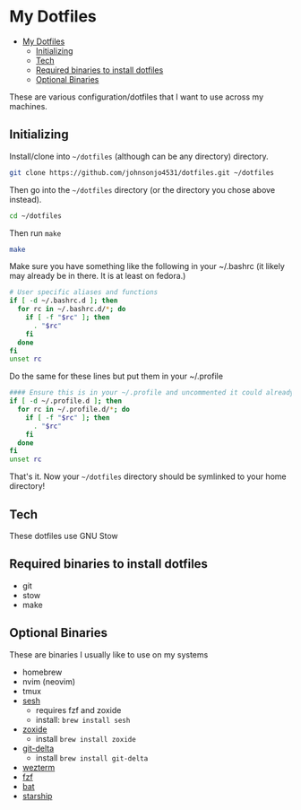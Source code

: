# My Dotfiles

<!--toc:start-->

- [My Dotfiles](#my-dotfiles)
  - [Initializing](#initializing)
  - [Tech](#tech)
  - [Required binaries to install dotfiles](#required-binaries-to-install-dotfiles)
  - [Optional Binaries](#optional-binaries)
  <!--toc:end-->

These are various configuration/dotfiles that I want to use across my machines.

## Initializing

Install/clone into `~/dotfiles` (although can be any directory) directory.

```bash
git clone https://github.com/johnsonjo4531/dotfiles.git ~/dotfiles
```

Then go into the `~/dotfiles` directory (or the directory you chose above instead).

```bash
cd ~/dotfiles
```

Then run `make`

```bash
make
```

Make sure you have something like the following in your ~/.bashrc
(it likely may already be in there. It is at least on fedora.)

```bash
# User specific aliases and functions
if [ -d ~/.bashrc.d ]; then
  for rc in ~/.bashrc.d/*; do
    if [ -f "$rc" ]; then
      . "$rc"
    fi
  done
fi
unset rc
```

Do the same for these lines but put them in your ~/.profile

```bash
#### Ensure this is in your ~/.profile and uncommented it could already be there though ^\_(0_0)_/^
if [ -d ~/.profile.d ]; then
  for rc in ~/.profile.d/*; do
    if [ -f "$rc" ]; then
      . "$rc"
    fi
  done
fi
unset rc
```

That's it. Now your `~/dotfiles` directory should be symlinked to your home directory!

## Tech

These dotfiles use GNU Stow

## Required binaries to install dotfiles

- git
- stow
- make

## Optional Binaries

These are binaries I usually like to use on my systems

- homebrew
- nvim (neovim)
- tmux
- [sesh](https://github.com/joshmedeski/sesh)
  - requires fzf and zoxide
  - install: `brew install sesh`
- [zoxide](https://github.com/ajeetdsouza/zoxide?tab=readme-ov-file#installation)
  - install `brew install zoxide`
- [git-delta](https://github.com/dandavison/delta)
  - install `brew install git-delta`
- [wezterm](https://github.com/wez/wezterm?tab=readme-ov-file)
- [fzf](https://github.com/junegunn/fzf)
- [bat](https://github.com/sharkdp/bat)
- [starship](https://github.com/starship/starship)
